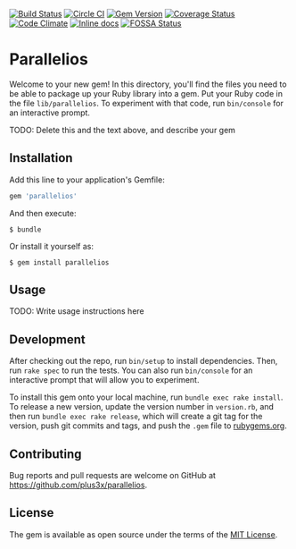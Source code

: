 [![Build Status](https://travis-ci.org/plus3x/parallelios.svg?branch=master)](https://travis-ci.org/plus3x/parallelios)
[![Circle CI](https://circleci.com/gh/plus3x/parallelios.svg?style=shield)](https://circleci.com/gh/plus3x/parallelios)
[![Gem Version](https://badge.fury.io/rb/parallelios.svg)](http://badge.fury.io/rb/parallelios)
[![Coverage Status](https://coveralls.io/repos/github/plus3x/parallelios/badge.svg?branch=master)](https://coveralls.io/github/plus3x/parallelios?branch=master)
[![Code Climate](https://codeclimate.com/github/plus3x/parallelios/badges/gpa.svg)](https://codeclimate.com/github/plus3x/parallelios)
[![Inline docs](http://inch-ci.org/github/plus3x/parallelios.svg)](http://inch-ci.org/github/plus3x/parallelios)
[![FOSSA Status](https://app.fossa.io/api/projects/git%2Bhttps%3A%2F%2Fgithub.com%2Fplus3x%2Fparallelios.svg?type=shield)](https://app.fossa.io/projects/git%2Bhttps%3A%2F%2Fgithub.com%2Fplus3x%2Fparallelios?ref=badge_shield)

# Parallelios

Welcome to your new gem! In this directory, you'll find the files you need to be able to package up your Ruby library into a gem. Put your Ruby code in the file `lib/parallelios`. To experiment with that code, run `bin/console` for an interactive prompt.

TODO: Delete this and the text above, and describe your gem

## Installation

Add this line to your application's Gemfile:

```ruby
gem 'parallelios'
```

And then execute:

    $ bundle

Or install it yourself as:

    $ gem install parallelios

## Usage

TODO: Write usage instructions here

## Development

After checking out the repo, run `bin/setup` to install dependencies. Then, run `rake spec` to run the tests. You can also run `bin/console` for an interactive prompt that will allow you to experiment.

To install this gem onto your local machine, run `bundle exec rake install`. To release a new version, update the version number in `version.rb`, and then run `bundle exec rake release`, which will create a git tag for the version, push git commits and tags, and push the `.gem` file to [rubygems.org](https://rubygems.org).

## Contributing

Bug reports and pull requests are welcome on GitHub at https://github.com/plus3x/parallelios.


## License

The gem is available as open source under the terms of the [MIT License](http://opensource.org/licenses/MIT).

